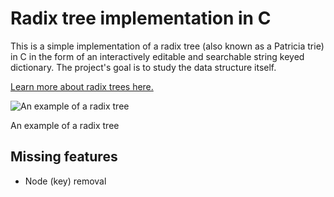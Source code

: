 # Radix tree implementation in C
This is a simple implementation of a radix tree (also known as a Patricia trie) in C in the form of an interactively editable and searchable string keyed dictionary. The project's goal is to study the data structure itself.

[Learn more about radix trees here.](https://en.wikipedia.org/wiki/Radix_tree)

![An example of a radix tree](https://upload.wikimedia.org/wikipedia/commons/a/ae/Patricia_trie.svg)

An example of a radix tree

## Missing features
 - Node (key) removal
